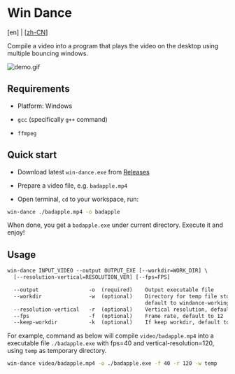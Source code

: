 # Win Dance

[en] | [[zh-CN](./README.md)]

Compile a video into a program that plays the video on the desktop using multiple bouncing windows.

![demo.gif](docs/demo.gif)

## Requirements

- Platform: Windows

- `gcc` (specifically `g++` command)

- `ffmpeg`

## Quick start

- Download latest `win-dance.exe` from [Releases](https://github.com/homearchbishop/win-dance/releases)

- Prepare a video file, e.g. `badapple.mp4`

- Open terminal, `cd` to your workspace, run:

```sh
win-dance ./badapple.mp4 -o badapple
```

When done, you get a `badapple.exe` under current directory. Execute it and enjoy!

## Usage

```txt
win-dance INPUT_VIDEO --output OUTPUT_EXE [--workdir=WORK_DIR] \
  [--resolution-vertical=RESOLUTION_VER] [--fps=FPS]

  --output                -o  (required)    Output executable file
  --workdir               -w  (optional)    Directory for temp file storage, \
                                            default to windance-working-directory
  --resolution-vertical   -r  (optional)    Vertical resolution, default to 30
  --fps                   -f  (optional)    Frame rate, default to 12
  --keep-workdir          -k  (optional)    If keep workdir, default to false
```

For example, command as below will compile `video/badapple.mp4` into a executable file `./badapple.exe` with fps=40 and vertical-resolution=120, using `temp` as temporary directory.

```sh
win-dance video/badapple.mp4 -o ./badapple.exe -f 40 -r 120 -w temp
```
